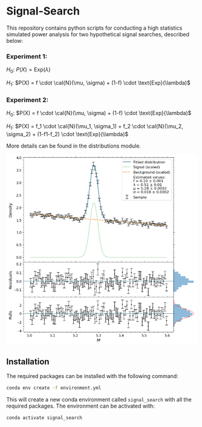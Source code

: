 # Signal-Search

This repository contains python scripts for conducting a high statistics simulated power analysis for two hypothetical signal searches, described below:

### Experiment 1:
$H_0$: $P(X) = \text{Exp}(\lambda)$

$H_1$: $P(X) = f \cdot \cal{N}(\mu, \sigma) + (1-f) \cdot \text{Exp}(\lambda)$

### Experiment 2:
$H_0$: $P(X) = f \cdot \cal{N}(\mu, \sigma) + (1-f) \cdot \text{Exp}(\lambda)$

$H_1$: $P(X) = f_1 \cdot \cal{N}(\mu_1, \sigma_1) + f_2 \cdot \cal{N}(\mu_2, \sigma_2) + (1-f1-f_2) \cdot \text{Exp}(\lambda)$

More details can be found in the distributions module.

![Sample and fit](figures/sample_and_fit.png)

## Installation
The required packages can be installed with the following command:
```bash
conda env create -f environment.yml
```
This will create a new conda environment called `signal_search` with all the required packages. The environment can be activated with:
```bash
conda activate signal_search
```
